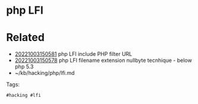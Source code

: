 # php LFI

# Related

- [20221003150581](/zet/20221003150581/README.md) php LFI include PHP filter URL
- [20221003150578](/zet/20221003150578/README.md) php LFI filename extension nullbyte tecnhique - below php 5.3
- ~/kb/hacking/php/lfi.md

Tags:

    #hacking #lfi 
